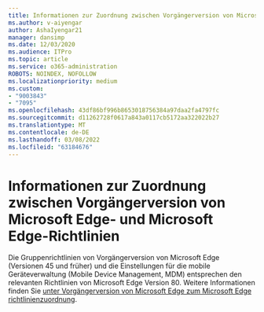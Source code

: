 ```yaml
---
title: Informationen zur Zuordnung zwischen Vorgängerversion von Microsoft Edge- und Microsoft Edge-Richtlinien
ms.author: v-aiyengar
author: AshaIyengar21
manager: dansimp
ms.date: 12/03/2020
ms.audience: ITPro
ms.topic: article
ms.service: o365-administration
ROBOTS: NOINDEX, NOFOLLOW
ms.localizationpriority: medium
ms.custom:
- "9003843"
- "7095"
ms.openlocfilehash: 43df86bf996b8653018756384a97daa2fa4797fc
ms.sourcegitcommit: d11262728f0617a843a0117cb5172aa322022b27
ms.translationtype: MT
ms.contentlocale: de-DE
ms.lasthandoff: 03/08/2022
ms.locfileid: "63184676"
---
```

# <a name="learn-about-mapping-between-microsoft-edge-legacy-policies-and-microsoft-edge-policies"></a>Informationen zur Zuordnung zwischen Vorgängerversion von Microsoft Edge- und Microsoft Edge-Richtlinien

Die Gruppenrichtlinien von Vorgängerversion von Microsoft Edge (Versionen 45 und früher) und die Einstellungen für die mobile Geräteverwaltung (Mobile Device Management, MDM) entsprechen den relevanten Richtlinien von Microsoft Edge Version 80. Weitere Informationen finden Sie [unter Vorgängerversion von Microsoft Edge zum Microsoft Edge richtlinienzuordnung](https://go.microsoft.com/fwlink/?linkid=2141665).